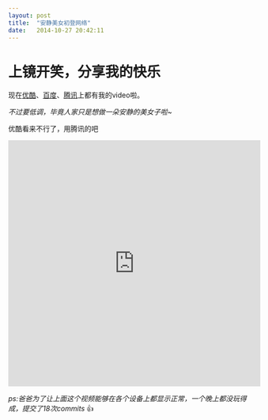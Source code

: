 ```yaml
---
layout: post
title:  "安静美女初登网络"
date:   2014-10-27 20:42:11
---
```

上镜开笑，分享我的快乐
=======

现在[优酷][1]、[百度][2]、[腾讯][3]上都有我的video啦。

*不过要低调，毕竟人家只是想做一朵安静的美女子啦~*


优酷看来不行了，用腾讯的吧

<iframe height="498" width="510" frameborder="0" src="https://v.qq.com/txp/iframe/player.html?vid=v01391om470" allowFullScreen="true"></iframe>

*ps:爸爸为了让上面这个视频能够在各个设备上都显示正常，一个晚上都没玩得成，提交了18次commits* :thumbsup:

  [1]: http://v.youku.com/v_show/id_XODEyNzM3MjI0.html
  [2]: http://pan.baidu.com/s/1dDu4kt7
  [3]: http://v.qq.com/page/v/7/0/v01391om470.html
